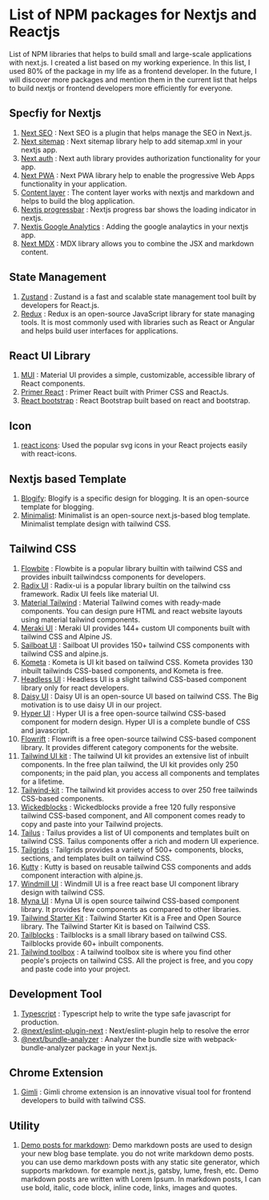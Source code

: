 # List of NPM packages for Nextjs and Reactjs

List of NPM libraries that helps to build small and large-scale applications with next.js. I created a list based on my working experience. In this list, I used 80% of the package in my life as a frontend developer. In the future, I will discover more packages and mention them in the current list that helps to build nextjs or frontend developers more efficiently for everyone. 

##  Specfiy for Nextjs

1.  [Next SEO](https://www.npmjs.com/package/next-seo) : Next SEO is a plugin that helps manage the SEO in Next.js.
2.  [Next sitemap](https://www.npmjs.com/package/next-sitemap) : Next sitemap library help to add sitemap.xml in your nextjs app.
3.  [Next auth](https://www.npmjs.com/package/next-auth) : Next auth library provides authorization functionality for your app.
4.  [Next PWA](https://www.npmjs.com/package/next-pwa) : Next PWA library help to enable the progressive Web Apps functionality in your application.
5.  [Content layer](https://www.npmjs.com/package/contentlayer) : The content layer works with nextjs and markdown and helps to build the blog application.
6.  [Nextjs progressbar](https://www.npmjs.com/package/nextjs-progressbar) : Nextjs progress bar shows the loading indicator in nextjs.
7.  [Nextjs Google Analytics](https://www.npmjs.com/package/nextjs-google-analytics) : Adding the google analaytics in your nextjs app.
8.  [Next MDX](https://www.npmjs.com/package/@next/mdx) : MDX library allows you to combine the JSX and markdown content.


## State Management

1.  [Zustand](https://github.com/pmndrs/zustand) :  Zustand is a fast and scalable state management tool built by developers for React.js.
2.  [Redux](https://redux.js.org/) : Redux is an open-source JavaScript library for state managing tools. It is most commonly used with libraries such as React or Angular and helps build user interfaces for applications.


## React UI Library

1.  [MUI](https://mui.com/) : Material UI provides a simple, customizable, accessible library of React components. 
2.  [Primer React](https://primer.style/react/) : Primer React built with Primer CSS and ReactJs. 
3.  [React bootstrap](https://react-bootstrap.github.io/) : React Bootstrap built based on react and bootstrap.


## Icon

1. [react icons](https://react-icons.github.io/react-icons/): Used the popular svg icons in your React projects easily with react-icons.

## Nextjs based Template

1. [Blogify](https://github.com/frontendweb3/blogify): Blogify is a specific design for blogging. It is an open-source template for blogging. 
2. [Minimalist](https://github.com/frontendweb3/minimalist): Minimalist is an open-source next.js-based blog template. Minimalist template design with tailwind CSS.


## Tailwind CSS

1.  [Flowbite](https://flowbite.com/) : Flowbite is a popular library builtin with tailwind CSS and provides inbuilt tailwindcss components for developers.
2.  [Radix UI](https://www.radix-ui.com/) :  Radix-ui is a popular library builtin on the tailwind css framework. Radix UI feels like material UI.
3.  [Material Tailwind](https://www.material-tailwind.com/) : Material Tailwind comes with ready-made components. You can design pure HTML and react website layouts using material tailwind components.
4.  [Meraki UI](https://merakiui.com/) : Meraki UI provides 144+ custom UI components built with tailwind CSS and Alpine JS. 
5.  [Sailboat UI](https://sailboatui.com/) : Sailboat UI provides 150+ tailwind CSS components with tailwind CSS and alpine.js.
6.  [Kometa](https://kitwind.io/products/kometa/) : Kometa is UI kit based on tailwind CSS. Kometa provides 130 inbuilt tailwinds CSS-based components, and Kometa is free.
7.  [Headless UI](https://headlessui.com/) : Headless UI is a slight tailwind CSS-based component library only for react developers. 
8.  [Daisy UI](https://daisyui.com/) : Daisy UI is an open-source UI based on tailwind CSS. The Big motivation is to use daisy UI in our project. 
9.  [Hyper UI](https://www.hyperui.dev/) : Hyper UI is a free open-source tailwind CSS-based component for modern design. Hyper UI is a complete bundle of CSS and javascript.
10. [Flowrift](https://flowrift.com/c/banner) : Flowrift is a free open-source tailwind CSS-based component library. It provides different category components for the website.
11. [Tailwind UI kit](https://tailwinduikit.com/) :  The tailwind UI kit provides an extensive list of inbuilt components. In the free plan tailwind, the UI kit provides only 250 components; in the paid plan, you access all components and templates for a lifetime.
12. [Tailwind-kit](https://www.tailwind-kit.com/) : The tailwind kit provides access to over 250 free tailwinds CSS-based components.
13. [Wickedblocks](https://wickedblocks.dev/) : Wickedblocks provide a free 120 fully responsive tailwind CSS-based component, and All component comes ready to copy and paste into your Tailwind projects. 
14. [Tailus](https://tailus.io/) : Tailus provides a list of UI components and templates built on tailwind CSS. Tailus components offer a rich and modern UI experience. 
15. [Tailgrids](https://tailgrids.com/) : Tailgrids provides a variety of 500+ components, blocks, sections, and templates built on tailwind CSS. 
16. [Kutty](https://kutty.netlify.app/) : Kutty is based on reusable tailwind CSS components and adds component interaction with alpine.js. 
17. [Windmill UI](https://windmillui.com/) : Windmill UI is a free react base UI component library design with tailwind CSS.
18. [Myna UI](https://mynaui.com/) : Myna UI is open source tailwind CSS-based component library. It provides few components as compared to other libraries.
19. [Tailwind Starter Kit](https://www.creative-tim.com/learning-lab/tailwind-starter-kit/presentation) : Tailwind Starter Kit is a Free and Open Source library. The Tailwind Starter Kit is based on Tailwind CSS.
20. [Tailblocks](https://tailblocks.cc/) : Tailblocks is a small library based on tailwind CSS. Tailblocks provide 60+ inbuilt components. 
21. [Tailwind toolbox](https://www.tailwindtoolbox.com/) : A tailwind toolbox site is where you find other people's projects on tailwind CSS. All the project is free, and you copy and paste code into your project.

## Development Tool

1. [Typescript](https://www.typescriptlang.org/) : Typescript help to write the type safe javascript for production.  
2. [@next/eslint-plugin-next](https://www.npmjs.com/package/@next/eslint-plugin-next) : Next/eslint-plugin help to resolve the error
3. [@next/bundle-analyzer](https://www.npmjs.com/package/@next/bundle-analyzer) : Analyzer the bundle size with webpack-bundle-analyzer package in your Next.js.


## Chrome Extension

1. [Gimli](https://gimli.app/) : Gimli chrome extension is an innovative visual tool for frontend developers to build with tailwind CSS.



## Utility

1. [Demo posts for markdown](https://github.com/frontendweb3/Demo-markdown-posts): Demo markdown posts are used to design your new blog base template. you do not write markdown demo posts. you can use demo markdown posts with any static site generator, which supports markdown. for example next.js, gatsby, lume, fresh, etc. Demo markdown posts are written with Lorem Ipsum. In markdown posts, I can use bold, italic, code block, inline code, links, images and quotes.

